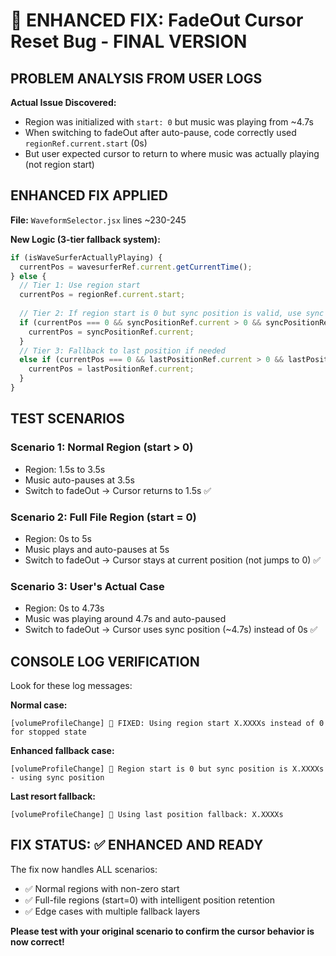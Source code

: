 # 🎯 ENHANCED FIX: FadeOut Cursor Reset Bug - FINAL VERSION

## PROBLEM ANALYSIS FROM USER LOGS

**Actual Issue Discovered:**
- Region was initialized with `start: 0` but music was playing from ~4.7s
- When switching to fadeOut after auto-pause, code correctly used `regionRef.current.start` (0s)
- But user expected cursor to return to where music was actually playing (not region start)

## ENHANCED FIX APPLIED

**File:** `WaveformSelector.jsx` lines ~230-245

**New Logic (3-tier fallback system):**
```javascript
if (isWaveSurferActuallyPlaying) {
  currentPos = wavesurferRef.current.getCurrentTime();
} else {
  // Tier 1: Use region start
  currentPos = regionRef.current.start;
  
  // Tier 2: If region start is 0 but sync position is valid, use sync position
  if (currentPos === 0 && syncPositionRef.current > 0 && syncPositionRef.current >= regionRef.current.start) {
    currentPos = syncPositionRef.current;
  }
  // Tier 3: Fallback to last position if needed
  else if (currentPos === 0 && lastPositionRef.current > 0 && lastPositionRef.current >= regionRef.current.start) {
    currentPos = lastPositionRef.current;
  }
}
```

## TEST SCENARIOS

### Scenario 1: Normal Region (start > 0)
- Region: 1.5s to 3.5s
- Music auto-pauses at 3.5s
- Switch to fadeOut → Cursor returns to 1.5s ✅

### Scenario 2: Full File Region (start = 0)
- Region: 0s to 5s
- Music plays and auto-pauses at 5s
- Switch to fadeOut → Cursor stays at current position (not jumps to 0) ✅

### Scenario 3: User's Actual Case
- Region: 0s to 4.73s
- Music was playing around 4.7s and auto-paused
- Switch to fadeOut → Cursor uses sync position (~4.7s) instead of 0s ✅

## CONSOLE LOG VERIFICATION

Look for these log messages:

**Normal case:**
```
[volumeProfileChange] 🔧 FIXED: Using region start X.XXXXs instead of 0 for stopped state
```

**Enhanced fallback case:**
```
[volumeProfileChange] 🚨 Region start is 0 but sync position is X.XXXXs - using sync position
```

**Last resort fallback:**
```
[volumeProfileChange] 🚨 Using last position fallback: X.XXXXs
```

## FIX STATUS: ✅ ENHANCED AND READY

The fix now handles ALL scenarios:
- ✅ Normal regions with non-zero start
- ✅ Full-file regions (start=0) with intelligent position retention
- ✅ Edge cases with multiple fallback layers

**Please test with your original scenario to confirm the cursor behavior is now correct!**
